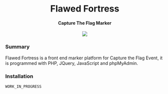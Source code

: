 <h1 align="center"> Flawed Fortress</h1>
<h4 align="center">Capture The Flag Marker</h4>
<p align="center">
<img align="center" src="https://cloud.githubusercontent.com/assets/12548071/25827704/7ad65994-3444-11e7-9b64-89cf66e311ec.gif">
</p>
<h3>Summary</h3>
<p>Flawed Fortress is a front end marker platform for Capture the Flag Event, it is programmed with PHP, JQuery, JavaScript and phpMyAdmin.</p>

<h3>Installation</h3>

```
WORK_IN_PROGRESS
```
